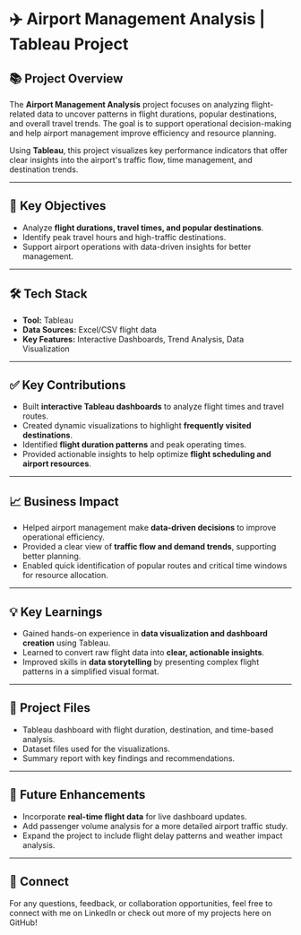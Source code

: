 # ✈️ Airport Management Analysis | Tableau Project

## 📚 Project Overview
The **Airport Management Analysis** project focuses on analyzing flight-related data to uncover patterns in flight durations, popular destinations, and overall travel trends. The goal is to support operational decision-making and help airport management improve efficiency and resource planning.

Using **Tableau**, this project visualizes key performance indicators that offer clear insights into the airport's traffic flow, time management, and destination trends.

---

## 🎯 Key Objectives
- Analyze **flight durations, travel times, and popular destinations**.
- Identify peak travel hours and high-traffic destinations.
- Support airport operations with data-driven insights for better management.

---

## 🛠️ Tech Stack
- **Tool:** Tableau
- **Data Sources:** Excel/CSV flight data
- **Key Features:** Interactive Dashboards, Trend Analysis, Data Visualization

---

## ✅ Key Contributions
- Built **interactive Tableau dashboards** to analyze flight times and travel routes.
- Created dynamic visualizations to highlight **frequently visited destinations**.
- Identified **flight duration patterns** and peak operating times.
- Provided actionable insights to help optimize **flight scheduling and airport resources**.

---

## 📈 Business Impact
- Helped airport management make **data-driven decisions** to improve operational efficiency.
- Provided a clear view of **traffic flow and demand trends**, supporting better planning.
- Enabled quick identification of popular routes and critical time windows for resource allocation.

---

## 💡 Key Learnings
- Gained hands-on experience in **data visualization and dashboard creation** using Tableau.
- Learned to convert raw flight data into **clear, actionable insights**.
- Improved skills in **data storytelling** by presenting complex flight patterns in a simplified visual format.

---

## 📂 Project Files
- Tableau dashboard with flight duration, destination, and time-based analysis.
- Dataset files used for the visualizations.
- Summary report with key findings and recommendations.

---

## 🚀 Future Enhancements
- Incorporate **real-time flight data** for live dashboard updates.
- Add passenger volume analysis for a more detailed airport traffic study.
- Expand the project to include flight delay patterns and weather impact analysis.

---

## 🔗 Connect
For any questions, feedback, or collaboration opportunities, feel free to connect with me on LinkedIn or check out more of my projects here on GitHub!

